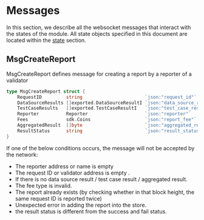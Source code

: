 <!--
order: 3
-->

# Messages

In this section, we describe all the websocket messages that interact with the states of the module. All state objects specified in this document are located within the [state](./01_state.md#pool) section.

## MsgCreateReport

MsgCreateReport defines message for creating a report by a reporter of a validator

```go
type MsgCreateReport struct {
	RequestID         string                       `json:"request_id"`
	DataSourceResults []exported.DataSourceResultI `json:"data_source_results"`
	TestCaseResults   []exported.TestCaseResultI   `json:"test_case_results"`
	Reporter          Reporter                     `json:"reporter"`
	Fees              sdk.Coins                    `json:"report_fee"`
	AggregatedResult  []byte              		   `json:"aggregated_result"`
	ResultStatus      string                       `json:"result_status"`
}
```

If one of the below conditions occurs, the message will not be accepted by the network:

- The reporter address or name is empty
- The request ID or validator address is empty .
- If there is no data source result / test case result / aggregated result.
- The fee type is invalid.
- The report already exists (by checking whether in that block height, the same request ID is reported twice)
- Unexpected error in adding the report into the store.
- the result status is different from the success and fail status.